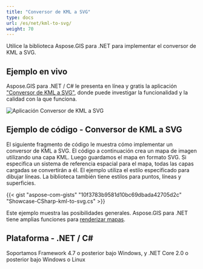 ```yaml
---
title: "Conversor de KML a SVG"
type: docs
url: /es/net/kml-to-svg/
weight: 70
---
```


Utilice la biblioteca Aspose.GIS para .NET para implementar el conversor de KML a SVG.

## **Ejemplo en vivo**

Aspose.GIS para .NET / C# le presenta en línea y gratis la aplicación ["Conversor de KML a SVG"](https://products.aspose.app/gis/viewer/kml-to-svg), donde puede investigar la funcionalidad y la calidad con la que funciona.

![Aplicación Conversor de KML a SVG](viewer.png)

## **Ejemplo de código - Conversor de KML a SVG**

El siguiente fragmento de código le muestra cómo implementar un conversor de KML a SVG. El código a continuación crea un mapa de imagen utilizando una capa KML. Luego guardamos el mapa en formato SVG. Si especifica un sistema de referencia espacial para el mapa, todas las capas cargadas se convertirán a él.
El ejemplo utiliza el estilo especificado para dibujar líneas. La biblioteca también tiene estilos para puntos, líneas y superficies.

{{< gist "aspose-com-gists" "10f3783b9581d10bc69dbada42705d2c" "Showcase-CSharp-kml-to-svg.cs" >}}

Este ejemplo muestra las posibilidades generales. Aspose.GIS para .NET tiene amplias funciones para [renderizar mapas](https://docs.aspose.com/gis/net/map-rendering/).

## **Plataforma - .NET / C#**

Soportamos Framework 4.7 o posterior bajo Windows, y .NET Core 2.0 o posterior bajo Windows o Linux
